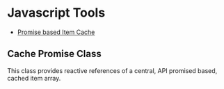 # Javascript Tools

* [Promise based Item Cache](https://github.com/Namesonic/js/tree/master/cache)

## Cache Promise Class

This class provides reactive references of a central, API promised based, cached item array.
